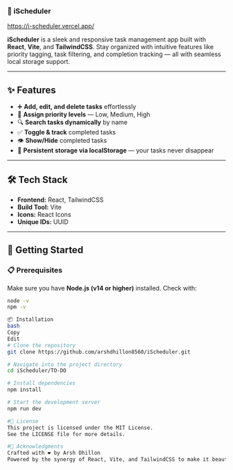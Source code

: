 ### 📅 iScheduler
https://i-scheduler.vercel.app/

**iScheduler** is a sleek and responsive task management app built with **React**, **Vite**, and **TailwindCSS**. Stay organized with intuitive features like priority tagging, task filtering, and completion tracking — all with seamless local storage support.

---

## ✨ Features

- ➕ **Add, edit, and delete tasks** effortlessly  
- 🚦 **Assign priority levels** — Low, Medium, High  
- 🔍 **Search tasks dynamically** by name  
- ✅ **Toggle & track** completed tasks  
- 👁️ **Show/Hide** completed tasks  
- 💾 **Persistent storage via localStorage** — your tasks never disappear  

---

## 🛠️ Tech Stack

- **Frontend:** React, TailwindCSS  
- **Build Tool:** Vite  
- **Icons:** React Icons  
- **Unique IDs:** UUID  

---

## 🚀 Getting Started

### 📋 Prerequisites

Make sure you have **Node.js (v14 or higher)** installed. Check with:

```bash
node -v
npm -v

📦 Installation
bash
Copy
Edit
# Clone the repository
git clone https://github.com/arshdhillon8560/iScheduler.git

# Navigate into the project directory
cd iScheduler/TO-DO

# Install dependencies
npm install

# Start the development server
npm run dev

#📄 License
This project is licensed under the MIT License.
See the LICENSE file for more details.

#🙌 Acknowledgments
Crafted with ❤️ by Arsh Dhillon
Powered by the synergy of React, Vite, and TailwindCSS to make it beautiful.
